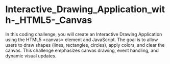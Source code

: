 # Interactive_Drawing_Application_with-_HTML5-_Canvas
In this coding challenge, you will create an Interactive Drawing Application using the HTML5 &lt;canvas> element and JavaScript. The goal is to allow users to draw shapes (lines, rectangles, circles), apply colors, and clear the canvas. This challenge emphasizes canvas drawing, event handling, and dynamic visual updates.
